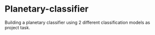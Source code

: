 # Planetary-classifier
Building a planetary classifier using 2 different classification models as project task.
